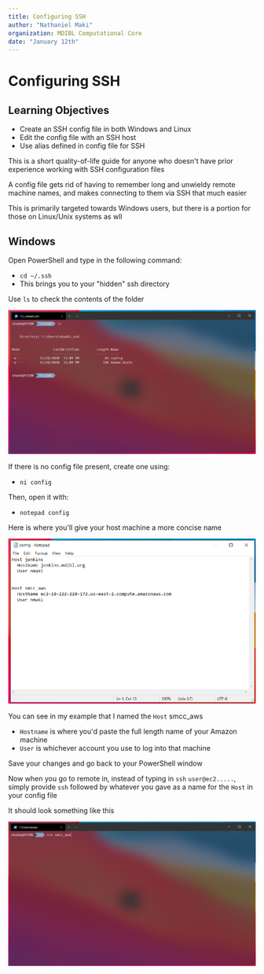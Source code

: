 ```yaml
---
title: Configuring SSH
author: "Nathaniel Maki"
organization: MDIBL Computational Core
date: "January 12th"
---
```


# Configuring SSH

## Learning Objectives
* Create an SSH config file in both Windows and Linux
* Edit the config file with an SSH host
* Use alias defined in config file for SSH

This is a short quality-of-life guide for anyone who doesn't have prior experience working with SSH configuration files

A config file gets rid of having to remember long and unwieldy remote machine names, and makes connecting to them via SSH that much easier

This is primarily targeted towards Windows users, but there is a portion for those on Linux/Unix systems as wll

## Windows

Open PowerShell and type in the following command:
* `cd ~/.ssh`
* This brings you to your "hidden" ssh directory 

Use `ls` to check the contents of the folder

<img src="./configuring_ssh_img/ssh_ls.png">

If there is no config file present, create one using:
* `ni config`

Then, open it with:
* `notepad config`

Here is where you'll give your host machine a more concise name

<img src="./configuring_ssh_img/config_notepad.png">

You can see in my example that I named the `Host` smcc_aws
* `Hostname` is where you'd paste the full length name of your Amazon machine
* `User` is whichever account you use to log into that machine

Save your changes and go back to your PowerShell window

Now when you go to remote in, instead of typing in `ssh` `user@ec2.....`, simply provide `ssh` followed by whatever you gave as a name for the `Host` in your config file

It should look something like this

<img src="./configuring_ssh_img/config_ssh.png">